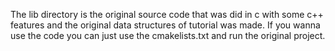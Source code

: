 The lib directory is the original source code that was did in c with some c++ features and the original data structures of tutorial was made. If you wanna use the code you can just use the cmakelists.txt and run the original project.